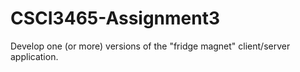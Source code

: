 CSCI3465-Assignment3
====================

Develop one (or more) versions of the "fridge magnet" client/server application.
